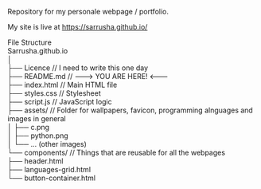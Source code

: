Repository for my personale webpage / portfolio.

My site is live at https://sarrusha.github.io/

File Structure<br />
Sarrusha.github.io<br />
│<br />
├── Licence              // I need to write this one day<br />
├── README.md            // ---> YOU ARE HERE! <---<br />
├── index.html           // Main HTML file<br />
├── styles.css           // Stylesheet<br />
├── script.js            // JavaScript logic<br />
├── assets/              // Folder for wallpapers, favicon, programming alnguages and images in general<br />
│   ├── c.png<br />
│   ├── python.png<br />
│   └── ... (other images)<br />
└── components/          // Things that are reusable for all the webpages<br />
    ├── header.html<br />
    ├── languages-grid.html<br />
    └── button-container.html<br />
